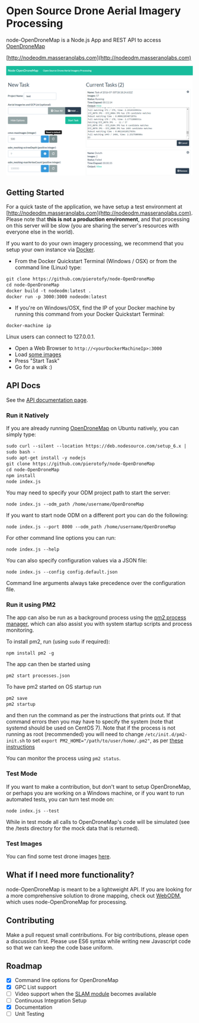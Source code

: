 # Open Source Drone Aerial Imagery Processing
node-OpenDroneMap is a Node.js App and REST API to access [OpenDroneMap](https://github.com/OpenDroneMap/OpenDroneMap)

[http://nodeodm.masseranolabs.com](http://nodeodm.masseranolabs.com)

![Alt text](/screenshots/main.png?raw=true "Node-OpenDroneMap")

## Getting Started

For a quick taste of the application, we have setup a test environment at [http://nodeodm.masseranolabs.com](http://nodeodm.masseranolabs.com). Please note that **this is not a production environment**, and that processing on this server will be slow (you are sharing the server's resources with everyone else in the world).

If you want to do your own imagery processing, we recommend that you setup your own instance via [Docker](https://www.docker.com/).

* From the Docker Quickstart Terminal (Windows / OSX) or from the command line (Linux) type:
```
git clone https://github.com/pierotofy/node-OpenDroneMap
cd node-OpenDroneMap
docker build -t nodeodm:latest .
docker run -p 3000:3000 nodeodm:latest
```

* If you're on Windows/OSX, find the IP of your Docker machine by running this command from your Docker Quickstart Terminal:

```
docker-machine ip
```

Linux users can connect to 127.0.0.1.

* Open a Web Browser to `http://<yourDockerMachineIp>:3000`
* Load [some images](https://github.com/OpenDroneMap/OpenDroneMap/tree/master/tests/test_data/images)
* Press "Start Task"
* Go for a walk :)

## API Docs

See the [API documentation page](/docs/index.adoc).

### Run it Natively

If you are already running [OpenDroneMap](https://github.com/OpenDroneMap/OpenDroneMap) on Ubuntu natively, you can simply type:

```
sudo curl --silent --location https://deb.nodesource.com/setup_6.x | sudo bash -
sudo apt-get install -y nodejs
git clone https://github.com/pierotofy/node-OpenDroneMap
cd node-OpenDroneMap
npm install
node index.js
```

You may need to specify your ODM project path to start the server:

```
node index.js --odm_path /home/username/OpenDroneMap
```

If you want to start node ODM on a different port you can do the following:

```
node index.js --port 8000 --odm_path /home/username/OpenDroneMap
```

For other command line options you can run:

```
node index.js --help
```

You can also specify configuration values via a JSON file:

```
node index.js --config config.default.json
```

Command line arguments always take precedence over the configuration file.

### Run it using PM2

The app can also be run as a background process using the [pm2 process manager](https://github.com/Unitech/pm2), which can also assist you with system startup scripts and process monitoring.

To install pm2, run (using `sudo` if required):
```shell
npm install pm2 -g
```
The app can then be started using
```shell
pm2 start processes.json
```
To have pm2 started on OS startup run
```shell
pm2 save
pm2 startup
```
and then run the command as per the instructions that prints out. If that command errors then you may have to specify the system (note that systemd should be used on CentOS 7). Note that if the process is not running as root (recommended) you will need to change `/etc/init.d/pm2-init.sh` to set `export PM2_HOME="/path/to/user/home/.pm2"`, as per [these instructions](
http://www.buildsucceeded.com/2015/solved-pm2-startup-at-boot-time-centos-7-red-hat-linux/)

You can monitor the process using `pm2 status`.

### Test Mode

If you want to make a contribution, but don't want to setup OpenDroneMap, or perhaps you are working on a Windows machine, or if you want to run automated tests, you can turn test mode on:

```
node index.js --test
```

While in test mode all calls to OpenDroneMap's code will be simulated (see the /tests directory for the mock data that is returned).

### Test Images

You can find some test drone images [here](https://github.com/dakotabenjamin/odm_data).

## What if I need more functionality?

node-OpenDroneMap is meant to be a lightweight API. If you are looking for a more comprehensive solution to drone mapping, check out [WebODM](https://github.com/OpenDroneMap/WebODM), which uses node-OpenDroneMap for processing.

## Contributing

Make a pull request small contributions. For big contributions, please open a discussion first. Please use ES6 syntax while writing new Javascript code so that we can keep the code base uniform.

## Roadmap

- [X] Command line options for OpenDroneMap
- [X] GPC List support
- [ ] Video support when the [SLAM module](https://github.com/OpenDroneMap/OpenDroneMap/pull/317) becomes available
- [ ] Continuous Integration Setup
- [X] Documentation
- [ ] Unit Testing
